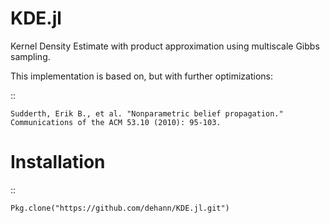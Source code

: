 # KDE.jl
Kernel Density Estimate with product approximation using multiscale Gibbs sampling.

This implementation is based on, but with further optimizations:

::

    Sudderth, Erik B., et al. "Nonparametric belief propagation." Communications of the ACM 53.10 (2010): 95-103.

Installation
============

::

    Pkg.clone("https://github.com/dehann/KDE.jl.git")
